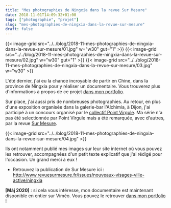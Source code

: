 ```yaml
---
title: "Mes photographies de Ningxia dans la revue Sur Mesure"
date: 2018-11-01T14:09:32+01:00
tags: ["photographie", "projet"]
slug: "mes-photographies-de-ningxia-dans-la-revue-sur-mesure"
draft: false
---
```


{{< image-grid src="../../blog/2018-11-mes-photographies-de-ningxia-dans-la-revue-sur-mesure/01.jpg" w="w30" gut="1" >}}
{{< image-grid src="../../blog/2018-11-mes-photographies-de-ningxia-dans-la-revue-sur-mesure/02.jpg" w="w30" gut="1" >}}
{{< image-grid src="../../blog/2018-11-mes-photographies-de-ningxia-dans-la-revue-sur-mesure/03.jpg" w="w30" >}}

L'été dernier, j'ai eu la chance incroyable de partir en Chine, dans la province de Ningxia pour y réaliser un documentaire. Vous trouverez plus d'informations à propos de ce projet [dans mon portfolio](https://lucamailhol.com/portfolio/le-fruit-ne-du-desert/).

Sur place, j'ai aussi pris de nombreuses photographies. Au retour, en plus d'une exposition organisée dans la galerie-bar l'Alchimia, à Dijon, j'ai participé à un concours organisé par le [collectif Point Virgule](https://www.collectifpointvirgule.com). Ma série n'a pas été selectionnée par Point Virgule mais a été remarquée, avec d'autres, par la revue [Sur Mesure](http://www.revuesurmesure.fr).

{{< image-grid src="../../blog/2018-11-mes-photographies-de-ningxia-dans-la-revue-sur-mesure/04.jpg" >}}

Ils ont notamment publié mes images sur leur site internet où vous pouvez les retrouver, accompagnées d'un petit texte explicatif que j'ai rédigé pour l'occasion. Un grand merci à eux !

* Retrouvez la publication de Sur Mesure ici : http://www.revuesurmesure.fr/issues/nouveaux-visages-ville-active/ningxia

**[Màj 2020]** : si cela vous intéresse, mon documentaire est maintenant disponible en entier sur Viméo. Vous pouvez le retrouver [dans mon portfolio](https://lucamailhol.com/portfolio/le-fruit-ne-du-desert/) !
